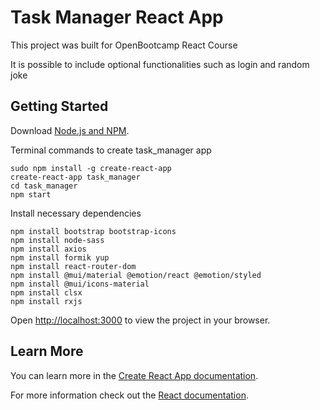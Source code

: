# Task Manager React App

This project was built for OpenBootcamp React Course

It is possible to include optional functionalities 
such as login and random joke

## Getting Started

Download [Node.js and NPM](https://nodejs.org/en/).

Terminal commands to create task_manager app
```
sudo npm install -g create-react-app
create-react-app task_manager
cd task_manager
npm start
```

Install necessary dependencies
```
npm install bootstrap bootstrap-icons
npm install node-sass
npm install axios
npm install formik yup
npm install react-router-dom
npm install @mui/material @emotion/react @emotion/styled
npm install @mui/icons-material
npm install clsx
npm install rxjs
```

Open [http://localhost:3000](http://localhost:3000) to view the project in your browser.

## Learn More

You can learn more in the [Create React App documentation](https://facebook.github.io/create-react-app/docs/getting-started).

For more information check out the [React documentation](https://reactjs.org/).
